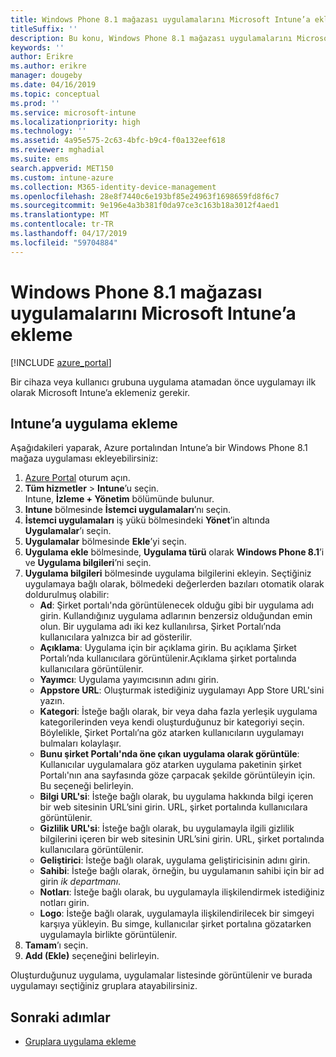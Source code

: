 ```yaml
---
title: Windows Phone 8.1 mağazası uygulamalarını Microsoft Intune’a ekleme
titleSuffix: ''
description: Bu konu, Windows Phone 8.1 mağazası uygulamalarını Microsoft Intune eklemeyi açıklar.
keywords: ''
author: Erikre
ms.author: erikre
manager: dougeby
ms.date: 04/16/2019
ms.topic: conceptual
ms.prod: ''
ms.service: microsoft-intune
ms.localizationpriority: high
ms.technology: ''
ms.assetid: 4a95e575-2c63-4bfc-b9c4-f0a132eef618
ms.reviewer: mghadial
ms.suite: ems
search.appverid: MET150
ms.custom: intune-azure
ms.collection: M365-identity-device-management
ms.openlocfilehash: 28e8f7440c6e193bf85e24963f1698659fd8f6c7
ms.sourcegitcommit: 9e196e4a3b381f0da97ce3c163b18a3012f4aed1
ms.translationtype: MT
ms.contentlocale: tr-TR
ms.lasthandoff: 04/17/2019
ms.locfileid: "59704884"
---
```

# <a name="add-windows-phone-81-store-apps-to-microsoft-intune"></a>Windows Phone 8.1 mağazası uygulamalarını Microsoft Intune’a ekleme

[!INCLUDE [azure_portal](./includes/azure_portal.md)]

Bir cihaza veya kullanıcı grubuna uygulama atamadan önce uygulamayı ilk olarak Microsoft Intune’a eklemeniz gerekir. 

## <a name="add-an-app-to-intune"></a>Intune’a uygulama ekleme
Aşağıdakileri yaparak, Azure portalından Intune’a bir Windows Phone 8.1 mağaza uygulaması ekleyebilirsiniz:

1. [Azure Portal](https://portal.azure.com) oturum açın.
2. **Tüm hizmetler** > **Intune**’u seçin.  
    Intune, **İzleme + Yönetim** bölümünde bulunur.
3. **Intune** bölmesinde **İstemci uygulamaları**’nı seçin.
4. **İstemci uygulamaları** iş yükü bölmesindeki **Yönet**’in altında **Uygulamalar**’ı seçin.
5. **Uygulamalar** bölmesinde **Ekle**’yi seçin.
6. **Uygulama ekle** bölmesinde, **Uygulama türü** olarak **Windows Phone 8.1**’i ve **Uygulama bilgileri**’ni seçin.
7. **Uygulama bilgileri** bölmesinde uygulama bilgilerini ekleyin. Seçtiğiniz uygulamaya bağlı olarak, bölmedeki değerlerden bazıları otomatik olarak doldurulmuş olabilir:
    - **Ad**: Şirket portalı'nda görüntülenecek olduğu gibi bir uygulama adı girin. Kullandığınız uygulama adlarının benzersiz olduğundan emin olun. Bir uygulama adı iki kez kullanılırsa, Şirket Portalı’nda kullanıcılara yalnızca bir ad gösterilir.
    - **Açıklama**: Uygulama için bir açıklama girin. Bu açıklama Şirket Portalı’nda kullanıcılara görüntülenir.Açıklama şirket portalında kullanıcılara görüntülenir.
    - **Yayımcı**: Uygulama yayımcısının adını girin.
    - **Appstore URL**: Oluşturmak istediğiniz uygulamayı App Store URL'sini yazın.
    - **Kategori**: İsteğe bağlı olarak, bir veya daha fazla yerleşik uygulama kategorilerinden veya kendi oluşturduğunuz bir kategoriyi seçin. Böylelikle, Şirket Portalı’na göz atarken kullanıcıların uygulamayı bulmaları kolaylaşır.
    - **Bunu şirket Portalı'nda öne çıkan uygulama olarak görüntüle**: Kullanıcılar uygulamalara göz atarken uygulama paketinin şirket Portalı'nın ana sayfasında göze çarpacak şekilde görüntüleyin için. Bu seçeneği belirleyin.
    - **Bilgi URL'si**: İsteğe bağlı olarak, bu uygulama hakkında bilgi içeren bir web sitesinin URL’sini girin. URL, şirket portalında kullanıcılara görüntülenir.
    - **Gizlilik URL'si**: İsteğe bağlı olarak, bu uygulamayla ilgili gizlilik bilgilerini içeren bir web sitesinin URL’sini girin. URL, şirket portalında kullanıcılara görüntülenir.
    - **Geliştirici**: İsteğe bağlı olarak, uygulama geliştiricisinin adını girin.
    - **Sahibi**: İsteğe bağlı olarak, örneğin, bu uygulamanın sahibi için bir ad girin *ik departmanı*.
    - **Notları**: İsteğe bağlı olarak, bu uygulamayla ilişkilendirmek istediğiniz notları girin.
    - **Logo**: İsteğe bağlı olarak, uygulamayla ilişkilendirilecek bir simgeyi karşıya yükleyin. Bu simge, kullanıcılar şirket portalına gözatarken uygulamayla birlikte görüntülenir.
8. **Tamam**’ı seçin.
9. **Add (Ekle)** seçeneğini belirleyin.

Oluşturduğunuz uygulama, uygulamalar listesinde görüntülenir ve burada uygulamayı seçtiğiniz gruplara atayabilirsiniz.

## <a name="next-steps"></a>Sonraki adımlar

- [Gruplara uygulama ekleme](apps-deploy.md)
